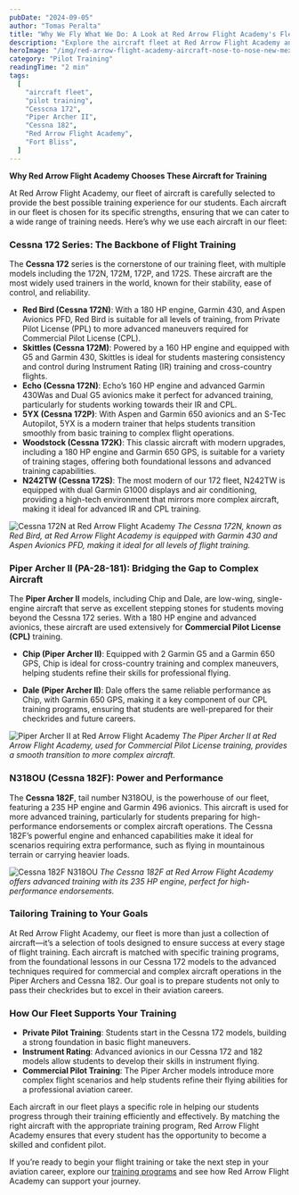 ```yaml
---
pubDate: "2024-09-05"
author: "Tomas Peralta"
title: "Why We Fly What We Do: A Look at Red Arrow Flight Academy's Fleet"
description: "Explore the aircraft fleet at Red Arrow Flight Academy and understand why each plane is selected to optimize flight training programs, from the Cessna 172 series to the Piper Archer II."
heroImage: "/img/red-arrow-flight-academy-aircraft-nose-to-nose-new-mexico.webp"
category: "Pilot Training"
readingTime: "2 min"
tags:
  [
    "aircraft fleet",
    "pilot training",
    "Cesscna 172",
    "Piper Archer II",
    "Cessna 182",
    "Red Arrow Flight Academy",
    "Fort Bliss",
  ]
---
```


**Why Red Arrow Flight Academy Chooses These Aircraft for Training**

At Red Arrow Flight Academy, our fleet of aircraft is carefully selected to provide the best possible training experience for our students. Each aircraft in our fleet is chosen for its specific strengths, ensuring that we can cater to a wide range of training needs. Here’s why we use each aircraft in our fleet:

### **Cessna 172 Series: The Backbone of Flight Training**

The **Cessna 172** series is the cornerstone of our training fleet, with multiple models including the 172N, 172M, 172P, and 172S. These aircraft are the most widely used trainers in the world, known for their stability, ease of control, and reliability.

- **Red Bird (Cessna 172N)**: With a 180 HP engine, Garmin 430, and Aspen Avionics PFD, Red Bird is suitable for all levels of training, from Private Pilot License (PPL) to more advanced maneuvers required for Commercial Pilot License (CPL).
- **Skittles (Cessna 172M)**: Powered by a 160 HP engine and equipped with G5 and Garmin 430, Skittles is ideal for students mastering consistency and control during Instrument Rating (IR) training and cross-country flights.
- **Echo (Cessna 172N)**: Echo’s 160 HP engine and advanced Garmin 430Was and Dual G5 avionics make it perfect for advanced training, particularly for students working towards their IR and CPL.
- **5YX (Cessna 172P)**: With Aspen and Garmin 650 avionics and an S-Tec Autopilot, 5YX is a modern trainer that helps students transition smoothly from basic training to complex flight operations.
- **Woodstock (Cessna 172K)**: This classic aircraft with modern upgrades, including a 180 HP engine and Garmin 650 GPS, is suitable for a variety of training stages, offering both foundational lessons and advanced training capabilities.
- **N242TW (Cessna 172S)**: The most modern of our 172 fleet, N242TW is equipped with dual Garmin G1000 displays and air conditioning, providing a high-tech environment that mirrors more complex aircraft, making it ideal for advanced IR and CPL training.

![Cessna 172N at Red Arrow Flight Academy](/img/redbird-outside-red-arrow-flight-academy-hangar-in-el-paso.webp)
_The Cessna 172N, known as Red Bird, at Red Arrow Flight Academy is equipped with Garmin 430 and Aspen Avionics PFD, making it ideal for all levels of flight training._

### **Piper Archer II (PA-28-181): Bridging the Gap to Complex Aircraft**

The **Piper Archer II** models, including Chip and Dale, are low-wing, single-engine aircraft that serve as excellent stepping stones for students moving beyond the Cessna 172 series. With a 180 HP engine and advanced avionics, these aircraft are used extensively for **Commercial Pilot License (CPL)** training.

- **Chip (Piper Archer II)**: Equipped with 2 Garmin G5 and a Garmin 650 GPS, Chip is ideal for cross-country training and complex maneuvers, helping students refine their skills for professional flying.

- **Dale (Piper Archer II)**: Dale offers the same reliable performance as Chip, with Garmin 650 GPS, making it a key component of our CPL training programs, ensuring that students are well-prepared for their checkrides and future careers.

![Piper Archer II at Red Arrow Flight Academy](/img/piper-archer-red-arrow-flight-academy-el-paso.webp)
_The Piper Archer II at Red Arrow Flight Academy, used for Commercial Pilot License training, provides a smooth transition to more complex aircraft._

### **N318OU (Cessna 182F): Power and Performance**

The **Cessna 182F**, tail number N318OU, is the powerhouse of our fleet, featuring a 235 HP engine and Garmin 496 avionics. This aircraft is used for more advanced training, particularly for students preparing for high-performance endorsements or complex aircraft operations. The Cessna 182F’s powerful engine and enhanced capabilities make it ideal for scenarios requiring extra performance, such as flying in mountainous terrain or carrying heavier loads.

![Cessna 182F N318OU](/img/n318ou.webp)
_The Cessna 182F at Red Arrow Flight Academy offers advanced training with its 235 HP engine, perfect for high-performance endorsements._

### **Tailoring Training to Your Goals**

At Red Arrow Flight Academy, our fleet is more than just a collection of aircraft—it’s a selection of tools designed to ensure success at every stage of flight training. Each aircraft is matched with specific training programs, from the foundational lessons in our Cessna 172 models to the advanced techniques required for commercial and complex aircraft operations in the Piper Archers and Cessna 182. Our goal is to prepare students not only to pass their checkrides but to excel in their aviation careers.

### **How Our Fleet Supports Your Training**

- **Private Pilot Training**: Students start in the Cessna 172 models, building a strong foundation in basic flight maneuvers.
- **Instrument Rating**: Advanced avionics in our Cessna 172 and 182 models allow students to develop their skills in instrument flying.
- **Commercial Pilot Training**: The Piper Archer models introduce more complex flight scenarios and help students refine their flying abilities for a professional aviation career.

Each aircraft in our fleet plays a specific role in helping our students progress through their training efficiently and effectively. By matching the right aircraft with the appropriate training program, Red Arrow Flight Academy ensures that every student has the opportunity to become a skilled and confident pilot.

If you’re ready to begin your flight training or take the next step in your aviation career, explore our [training programs](https://www.flyredarrow.com/flight-programs/training-courses) and see how Red Arrow Flight Academy can support your journey.
